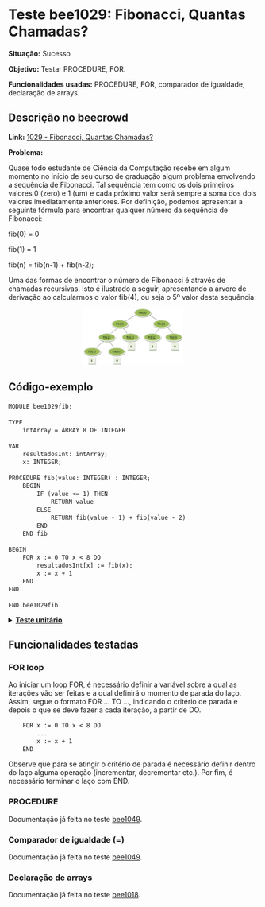 # Teste bee1029: Fibonacci, Quantas Chamadas?
<b>Situação:</b> Sucesso

<b>Objetivo:</b> Testar PROCEDURE, FOR.

<b>Funcionalidades usadas:</b> PROCEDURE, FOR, comparador de igualdade, declaração de arrays.

## Descrição no beecrowd

<b>Link:</b> [1029 - Fibonacci, Quantas Chamadas?](https://www.beecrowd.com.br/judge/pt/problems/view/1029)

<b>Problema:</b> 

Quase todo estudante de Ciência da Computação recebe em algum momento no início de seu curso de graduação algum problema envolvendo a sequência de Fibonacci. Tal sequência tem como os dois primeiros valores 0 (zero) e 1 (um) e cada próximo valor será sempre a soma dos dois valores imediatamente anteriores. Por definição, podemos apresentar a seguinte fórmula para encontrar qualquer número da sequência de Fibonacci:

fib(0) = 0

fib(1) = 1

fib(n) = fib(n-1) + fib(n-2);

Uma das formas de encontrar o número de Fibonacci é através de chamadas recursivas. Isto é ilustrado a seguir, apresentando a árvore de derivação ao calcularmos o valor fib(4), ou seja o 5º valor desta sequência:

<p align="center"><img src="../imagens/UOJ_1029.jpg " alt="fibo_image" style="width:40%;"/></p>

## Código-exemplo

```
MODULE bee1029fib;

TYPE
    intArray = ARRAY 8 OF INTEGER

VAR
    resultadosInt: intArray;
    x: INTEGER;

PROCEDURE fib(value: INTEGER) : INTEGER;
    BEGIN
        IF (value <= 1) THEN
            RETURN value
        ELSE
            RETURN fib(value - 1) + fib(value - 2)
        END
    END fib

BEGIN
    FOR x := 0 TO x < 8 DO
        resultadosInt[x] := fib(x);
        x := x + 1
    END
END

END bee1029fib.
```

<details>
<p>
<summary><b><u>Teste unitário</u></b></summary>
<pre>
<code>
  test("BeeCrowd 1029 - Fibonacci") {

    val module = ScalaParser.parseResource("procedures/bee1029_fib.oberon")

    val coreVisitor = new CoreVisitor()
    val coreModule = coreVisitor.transformModule(module)

    assert(coreModule.name == "bee1029fib")

    coreModule.accept(interpreter)

    assert(evalArraySubscript("resultadosInt", 0) == IntValue(0))
    assert(evalArraySubscript("resultadosInt", 1) == IntValue(1))
    assert(evalArraySubscript("resultadosInt", 2) == IntValue(1))
    assert(evalArraySubscript("resultadosInt", 3) == IntValue(2))
    assert(evalArraySubscript("resultadosInt", 4) == IntValue(3))
    assert(evalArraySubscript("resultadosInt", 5) == IntValue(5))
    assert(evalArraySubscript("resultadosInt", 6) == IntValue(8))
    assert(evalArraySubscript("resultadosInt", 7) == IntValue(13))
  }
</code>
</pre>
</details>

## Funcionalidades testadas
### FOR loop

Ao iniciar um loop FOR, é necessário definir a variável sobre a qual as iterações vão ser feitas e a qual definirá o momento de parada do laço. Assim, segue o formato FOR ... TO ..., indicando o critério de parada e depois o que se deve fazer a cada iteração, a partir de DO.

```
    FOR x := 0 TO x < 8 DO
        ...
        x := x + 1
    END
```

Observe que para se atingir o critério de parada é necessário definir dentro do laço alguma operação (incrementar, decrementar etc.). Por fim, é necessário terminar o laço com END.

### PROCEDURE

Documentação já feita no teste [bee1049](/bee1049.md#procedure).

### Comparador de igualdade (=)

Documentação já feita no teste [bee1049](/bee1049.md#compigualdade).

### Declaração de arrays
Documentação já feita no teste [bee1018](/bee1018.md#arrays).
